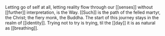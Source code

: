 Letting go of self at all, letting reality flow through our [[senses]] without [[further]] interpretation, is the Way. [[Such]] is the path of the felled martyr, the Christ; the fiery monk, the Buddha. The start of this journey stays in the realm of [[identity]]. Trying not to try is trying, til the [[day]] it is as natural as [[breathing]].  
